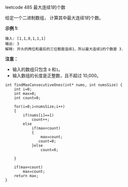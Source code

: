 leetcode 485 最大连续1的个数

给定一个二进制数组， 计算其中最大连续1的个数。

**示例 1:**

```
输入: [1,1,0,1,1,1]
输出: 3
解释: 开头的两位和最后的三位都是连续1，所以最大连续1的个数是 3.

```

**注意：**

- 输入的数组只包含 `0` 和`1`。
- 输入数组的长度是正整数，且不超过 10,000。

```
int findMaxConsecutiveOnes(int* nums, int numsSize) {
    int i=0;
    int max=0;
    int count=0;
    
    for(i=0;i<numsSize;i++)
    {
        if(nums[i]==1)
            count++;
        else
            if(max<count)
            {  
                max=count;
               count=0;
            }else
                count=0;
        
    }
  
    if(max<count)
        max=count;
    return max;
}
```

